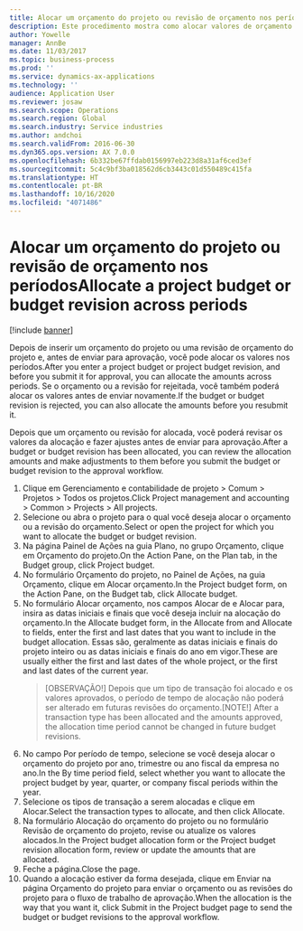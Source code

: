 ```yaml
---
title: Alocar um orçamento do projeto ou revisão de orçamento nos períodos
description: Este procedimento mostra como alocar valores de orçamento do projeto nos períodos.
author: Yowelle
manager: AnnBe
ms.date: 11/03/2017
ms.topic: business-process
ms.prod: ''
ms.service: dynamics-ax-applications
ms.technology: ''
audience: Application User
ms.reviewer: josaw
ms.search.scope: Operations
ms.search.region: Global
ms.search.industry: Service industries
ms.author: andchoi
ms.search.validFrom: 2016-06-30
ms.dyn365.ops.version: AX 7.0.0
ms.openlocfilehash: 6b332be67ffdab0156997eb223d8a31af6ced3ef
ms.sourcegitcommit: 5c4c9bf3ba018562d6cb3443c01d550489c415fa
ms.translationtype: HT
ms.contentlocale: pt-BR
ms.lasthandoff: 10/16/2020
ms.locfileid: "4071486"
---
```

# <a name="allocate-a-project-budget-or-budget-revision-across-periods"></a><span data-ttu-id="8093d-103">Alocar um orçamento do projeto ou revisão de orçamento nos períodos</span><span class="sxs-lookup"><span data-stu-id="8093d-103">Allocate a project budget or budget revision across periods</span></span>

[!include [banner](../../includes/banner.md)]

<span data-ttu-id="8093d-104">Depois de inserir um orçamento do projeto ou uma revisão de orçamento do projeto e, antes de enviar para aprovação, você pode alocar os valores nos períodos.</span><span class="sxs-lookup"><span data-stu-id="8093d-104">After you enter a project budget or project budget revision, and before you submit it for approval, you can allocate the amounts across periods.</span></span> <span data-ttu-id="8093d-105">Se o orçamento ou a revisão for rejeitada, você também poderá alocar os valores antes de enviar novamente.</span><span class="sxs-lookup"><span data-stu-id="8093d-105">If the budget or budget revision is rejected, you can also allocate the amounts before you resubmit it.</span></span> 

<span data-ttu-id="8093d-106">Depois que um orçamento ou revisão for alocada, você poderá revisar os valores da alocação e fazer ajustes antes de enviar para aprovação.</span><span class="sxs-lookup"><span data-stu-id="8093d-106">After a budget or budget revision has been allocated, you can review the allocation amounts and make adjustments to them before you submit the budget or budget revision to the approval workflow.</span></span> 

1. <span data-ttu-id="8093d-107">Clique em Gerenciamento e contabilidade de projeto > Comum > Projetos > Todos os projetos.</span><span class="sxs-lookup"><span data-stu-id="8093d-107">Click Project management and accounting > Common > Projects > All projects.</span></span> 
2. <span data-ttu-id="8093d-108">Selecione ou abra o projeto para o qual você deseja alocar o orçamento ou a revisão do orçamento.</span><span class="sxs-lookup"><span data-stu-id="8093d-108">Select or open the project for which you want to allocate the budget or budget revision.</span></span> 
3. <span data-ttu-id="8093d-109">Na página Painel de Ações na guia Plano, no grupo Orçamento, clique em Orçamento do projeto.</span><span class="sxs-lookup"><span data-stu-id="8093d-109">On the Action Pane, on the Plan tab, in the Budget group, click Project budget.</span></span> 
4. <span data-ttu-id="8093d-110">No formulário Orçamento do projeto, no Painel de Ações, na guia Orçamento, clique em Alocar orçamento.</span><span class="sxs-lookup"><span data-stu-id="8093d-110">In the Project budget form, on the Action Pane, on the Budget tab, click Allocate budget.</span></span> 
5. <span data-ttu-id="8093d-111">No formulário Alocar orçamento, nos campos Alocar de e Alocar para, insira as datas iniciais e finais que você deseja incluir na alocação do orçamento.</span><span class="sxs-lookup"><span data-stu-id="8093d-111">In the Allocate budget form, in the Allocate from and Allocate to fields, enter the first and last dates that you want to include in the budget allocation.</span></span> <span data-ttu-id="8093d-112">Essas são, geralmente as datas iniciais e finais do projeto inteiro ou as datas iniciais e finais do ano em vigor.</span><span class="sxs-lookup"><span data-stu-id="8093d-112">These are usually either the first and last dates of the whole project, or the first and last dates of the current year.</span></span>  
   > <span data-ttu-id="8093d-113">[OBSERVAÇÃO!] Depois que um tipo de transação foi alocado e os valores aprovados, o período de tempo de alocação não poderá ser alterado em futuras revisões do orçamento.</span><span class="sxs-lookup"><span data-stu-id="8093d-113">[NOTE!] After a transaction type has been allocated and the amounts approved, the allocation time period cannot be changed in future budget revisions.</span></span> 
6. <span data-ttu-id="8093d-114">No campo Por período de tempo, selecione se você deseja alocar o orçamento do projeto por ano, trimestre ou ano fiscal da empresa no ano.</span><span class="sxs-lookup"><span data-stu-id="8093d-114">In the By time period field, select whether you want to allocate the project budget by year, quarter, or company fiscal periods within the year.</span></span>
7. <span data-ttu-id="8093d-115">Selecione os tipos de transação a serem alocadas e clique em Alocar.</span><span class="sxs-lookup"><span data-stu-id="8093d-115">Select the transaction types to allocate, and then click Allocate.</span></span> 
8. <span data-ttu-id="8093d-116">Na formulário Alocação do orçamento do projeto ou no formulário Revisão de orçamento do projeto, revise ou atualize os valores alocados.</span><span class="sxs-lookup"><span data-stu-id="8093d-116">In the Project budget allocation form or the Project budget revision allocation form, review or update the amounts that are allocated.</span></span> 
9. <span data-ttu-id="8093d-117">Feche a página.</span><span class="sxs-lookup"><span data-stu-id="8093d-117">Close the page.</span></span>
10. <span data-ttu-id="8093d-118">Quando a alocação estiver da forma desejada, clique em Enviar na página Orçamento do projeto para enviar o orçamento ou as revisões do projeto para o fluxo de trabalho de aprovação.</span><span class="sxs-lookup"><span data-stu-id="8093d-118">When the allocation is the way that you want it, click Submit in the Project budget page to send the budget or budget revisions to the approval workflow.</span></span>  


